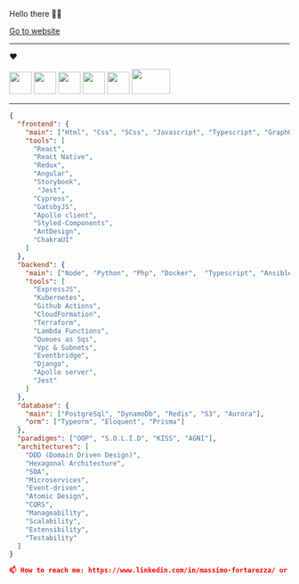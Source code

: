 Hello there 👋🚀

[Go to website](https://massimofortarezza.com)

------

 ❤️
<p>
 <img src="https://cdn.jsdelivr.net/gh/devicons/devicon/icons/react/react-original.svg" height="40px" width="40px"/>
 <img src="https://cdn.jsdelivr.net/gh/devicons/devicon/icons/javascript/javascript-original.svg" height="40px" width="40px" />
 <img src="https://cdn.jsdelivr.net/gh/devicons/devicon/icons/typescript/typescript-original.svg" height="40px" width="40px" />
 <img src="https://cdn.jsdelivr.net/gh/devicons/devicon/icons/nodejs/nodejs-original.svg" height="40px" width="40px"/>
 <img src="https://upload.wikimedia.org/wikipedia/commons/thumb/c/c3/Python-logo-notext.svg/1869px-Python-logo-notext.svg.png" height="40px" width="40px"/>
 <img src="https://www.massimofortarezza.com/static/media/aws.47004c68.png" height="45px" width="69px"/> 
</p>

------
          
```json
{
  "frontend": {
    "main": ["Html", "Css", "SCss", "Javascript", "Typescript", "GraphQL", "Swift"],
    "tools": [
      "React",
      "React Native",
      "Redux",
      "Angular",
      "Storybook",
       "Jest",
      "Cypress",
      "GatsbyJS",
      "Apollo client",
      "Styled-Components",
      "AntDesign",
      "ChakraUI"
    ]
  },
  "backend": {
    "main": ["Node", "Python", "Php", "Docker",  "Typescript", "Ansible", "Jenkins"],
    "tools": [
      "ExpressJS",
      "Kubernetes",
      "Github Actions",
      "CloudFormation",
      "Terraform",
      "Lambda Functions",
      "Queues as Sqs",
      "Vpc & Subnets",
      "Eventbridge",
      "Django",
      "Apollo server",
      "Jest"
    ]
  },
  "database": {
    "main": ["PostgreSql", "DynamoDb", "Redis", "S3", "Aurora"],
    "orm": ["Typeorm", "Eloquent", "Prisma"]
  },
  "paradigms": ["OOP", "S.O.L.I.D", "KISS", "AGNI"],
  "architectures": [
    "DDD (Domain Driven Design)",
    "Hexagonal Architecture",
    "SOA",
    "Microservices",
    "Event-driven",
    "Atomic Design",
    "CQRS",
    "Manageability", 
    "Scalability", 
    "Extensibility", 
    "Testability"
  ]
}

📫 How to reach me: https://www.linkedin.com/in/massimo-fortarezza/ or max.fortarezza@gmail.com
```
